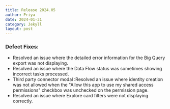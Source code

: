 ```yaml
---
title: Release 2024.05
author: Priya
date: 2024-01-31
category: Jekyll
layout: post
---
```


### Defect Fixes:
* Resolved an issue where the detailed error information for the Big Query export was not displaying.
* Resolved an issue where the Data Flow status was sometimes showing incorrect tasks processed.
* Third party connector modal :Resolved an issue where identity creation was not allowed when the "Allow this app to use my shared access permissions" checkbox was unchecked on the permission page.
* Resolved an issue where Explore card filters were not displaying correctly.


